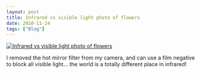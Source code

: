 ```yaml
---
layout: post
title: Infrared vs visible light photo of flowers
date: 2010-11-24
tags: ["Blog"]
---
```


[![Infrared vs visible light photo of flowers](5205194408_c5d9a93768.jpg)](http://www.flickr.com/photos/jeffreywarren/5205194408/ "Infrared vs visible light photo of flowers by jeferonix, on Flickr")

I removed the hot mirror filter from my camera, and can use a film negative to block all visible light... the world is a totally different place in infrared!